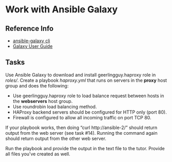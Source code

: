 # Work with Ansible Galaxy

## Reference Info

* [ansible-galaxy cli](https://docs.ansible.com/ansible/latest/cli/ansible-galaxy.html)
* [Galaxy User Guide](https://docs.ansible.com/ansible/latest/galaxy/user_guide.html#galaxy-user-guide)


## Tasks

Use Ansible Galaxy to download and install geerlingguy.haproxy role in _roles/_.
Create a playbook _haproxy.yml_ that runs on servers in the **proxy** host group and does the following:
* Use geerlingguy.haproxy role to load balance request between hosts in the **webservers** host group.
* Use roundrobin load balancing method.
* HAProxy backend servers should be configured for HTTP only (port 80).
* Firewall is configured to allow all incoming traffic on port TCP 80.

If your playbook works, then doing “curl http://ansible-2/” should return output from the web server (see task #14). Running the command again should return output from the other web server.

Run the playbook and provide the output in the text file to the tutor. Provide all files you've created as well.
